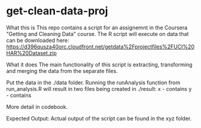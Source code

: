 get-clean-data-proj
===================
What this is
This repo contains a script for an assignemnt in the Coursera "Getting and Cleaning Data" course. The R script will execute on data that can be downloaded here: https://d396qusza40orc.cloudfront.net/getdata%2Fprojectfiles%2FUCI%20HAR%20Dataset.zip 


What it does
The main functionality of this script is extracting, transforming and merging the data from the separate files. 

Put the data in the ./data folder. Running the runAnalysis function from run_analysis.R will result in two files being created in ./result:
x  - contains
y - contains

More detail in codebook.

Expected Output:
Actual output of the script can be found in the xyz folder.






